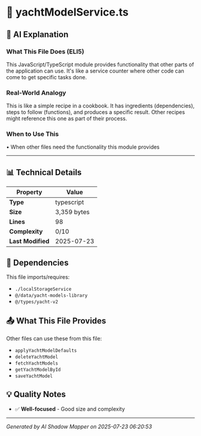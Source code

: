 # 📄 yachtModelService.ts

## 🤖 AI Explanation

### What This File Does (ELI5)
This JavaScript/TypeScript module provides functionality that other parts of the application can use. It's like a service counter where other code can come to get specific tasks done.

### Real-World Analogy
This is like a simple recipe in a cookbook. It has ingredients (dependencies), steps to follow (functions), and produces a specific result. Other recipes might reference this one as part of their process.

### When to Use This
• When other files need the functionality this module provides

---

## 📊 Technical Details

| Property | Value |
|----------|-------|
| **Type** | typescript |
| **Size** | 3,359 bytes |
| **Lines** | 98 |
| **Complexity** | 0/10 |
| **Last Modified** | 2025-07-23 |

## 🔗 Dependencies

This file imports/requires:

- `./localStorageService`
- `@/data/yacht-models-library`
- `@/types/yacht-v2`

## 📤 What This File Provides

Other files can use these from this file:

- `applyYachtModelDefaults`
- `deleteYachtModel`
- `fetchYachtModels`
- `getYachtModelById`
- `saveYachtModel`

## 💡 Quality Notes

- ✅ **Well-focused** - Good size and complexity

---
*Generated by AI Shadow Mapper on 2025-07-23 06:20:53*